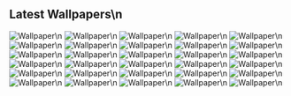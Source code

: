 ## Latest Wallpapers\n
![Wallpaper](wallpapers/anime-night.jpg)\n
![Wallpaper](wallpapers/background.jpg)\n
![Wallpaper](wallpapers/cat_lofi_cafe.jpg)\n
![Wallpaper](wallpapers/crater.jpg)\n
![Wallpaper](wallpapers/hong-kong.jpg)\n
![Wallpaper](wallpapers/patterns.jpg)\n
![Wallpaper](wallpapers/staircase.jpg)\n
![Wallpaper](wallpapers/wall.jpg)\n
![Wallpaper](wallpapers/Screenshot_2023-12-18-16-55-34_30597.png)\n
![Wallpaper](wallpapers/anime-girl-abyss.png)\n
![Wallpaper](wallpapers/anime-girl-pink.png)\n
![Wallpaper](wallpapers/anime-lake.png)\n
![Wallpaper](wallpapers/anime-room.png)\n
![Wallpaper](wallpapers/arcade_decay_red.png)\n
![Wallpaper](wallpapers/arch-chan_to.png)\n
![Wallpaper](wallpapers/bonsai-plant.png)\n
![Wallpaper](wallpapers/city-rain.png)\n
![Wallpaper](wallpapers/cute_cat.png)\n
![Wallpaper](wallpapers/cyberpunk-lofi.png)\n
![Wallpaper](wallpapers/evangelion.png)\n
![Wallpaper](wallpapers/lady.png)\n
![Wallpaper](wallpapers/lofi_cat.png)\n
![Wallpaper](wallpapers/lowpoly_street.png)\n
![Wallpaper](wallpapers/mecha-nostalgia.png)\n
![Wallpaper](wallpapers/minimal_squares.png)\n
![Wallpaper](wallpapers/night_city.png)\n
![Wallpaper](wallpapers/pastel-window.png)\n
![Wallpaper](wallpapers/relaxed_mario.png)\n
![Wallpaper](wallpapers/techno-geek.png)\n
![Wallpaper](wallpapers/tokyo_pink.png)\n
